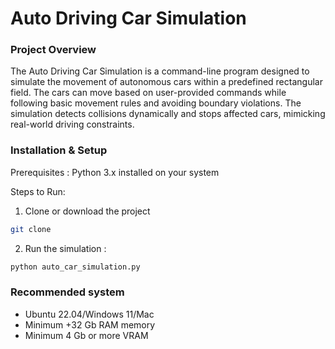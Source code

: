 Auto Driving Car Simulation
===========================

### Project Overview

The Auto Driving Car Simulation is a command-line program designed to simulate the movement of 
autonomous cars within a predefined rectangular field. The cars can move based on user-provided 
commands while following basic movement rules and avoiding boundary violations. The simulation 
detects collisions dynamically and stops affected cars, mimicking real-world driving constraints.

### Installation & Setup

Prerequisites : Python 3.x installed on your system

Steps to Run:

1. Clone or download the project 
```sh
git clone 
```


2. Run the simulation : 
```sh
python auto_car_simulation.py
```

### Recommended system

* Ubuntu 22.04/Windows 11/Mac
* Minimum +32 Gb RAM memory 
* Minimum 4 Gb or more VRAM
